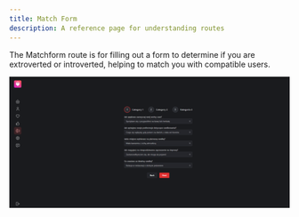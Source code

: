 ```yaml
---
title: Match Form
description: A reference page for understanding routes
---
```


The Matchform route is for filling out a form to determine if you are extroverted or introverted, helping to match you with compatible users.

![Alt text](../../../assets/matchform/matchform.png)
